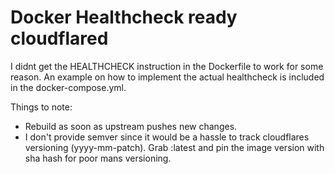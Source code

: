 Docker Healthcheck ready cloudflared
===

I didnt get the HEALTHCHECK instruction in the Dockerfile to work for some reason. An example on how to implement the actual healthcheck is included in the docker-compose.yml.

Things to note:
- Rebuild as soon as upstream pushes new changes.
- I don't provide semver since it would be a hassle to track cloudflares versioning (yyyy-mm-patch). Grab :latest and pin the image version with sha hash for poor mans versioning.

